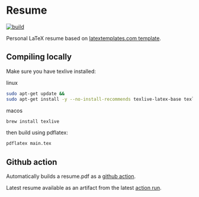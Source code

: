 # Resume
[![build](https://github.com/mxlnk/cv/actions/workflows/main.yml/badge.svg)](https://github.com/mxlnk/cv/actions/workflows/main.yml)

Personal LaTeX resume based on [latextemplates.com template](https://www.latextemplates.com/template/developer-cv).

## Compiling locally

Make sure you have texlive installed:

linux
```bash
sudo apt-get update &&
sudo apt-get install -y --no-install-recommends texlive-latex-base texlive-fonts-recommended texlive-fonts-extra texlive-latex-extra
```

macos
```bash
brew install texlive
```

then build using pdflatex:

```bash
pdflatex main.tex
```

## Github action

Automatically builds a resume.pdf as a [github action](./.github/workflows/main.yml). 

Latest resume available as an artifact from the latest [action run](https://github.com/mxlnk/cv/actions/workflows/main.yml).
